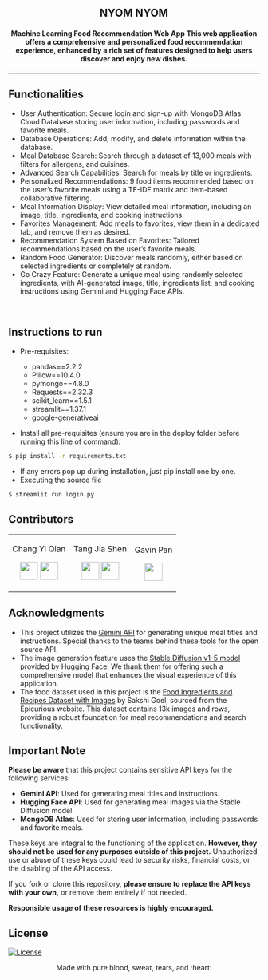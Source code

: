 <p align="center">
	<h2 align="center"> NYOM NYOM</h2>
	<h4 align="center"> Machine Learning Food Recommendation Web App
This web application offers a comprehensive and personalized food recommendation experience, enhanced by a rich set of features designed to help users discover and enjoy new dishes.

<h4>
</p>

---

## Functionalities
- User Authentication: Secure login and sign-up with MongoDB Atlas Cloud Database storing user information, including passwords and favorite meals.
- Database Operations: Add, modify, and delete information within the database.
- Meal Database Search: Search through a dataset of 13,000 meals with filters for allergens, and cuisines.
- Advanced Search Capabilities: Search for meals by title or ingredients.
- Personalized Recommendations: 9 food items recommended based on the user’s favorite meals using a TF-IDF matrix and item-based collaborative filtering.
- Meal Information Display: View detailed meal information, including an image, title, ingredients, and cooking instructions.
- Favorites Management: Add meals to favorites, view them in a dedicated tab, and remove them as desired.
- Recommendation System Based on Favorites: Tailored recommendations based on the user’s favorite meals.
- Random Food Generator: Discover meals randomly, either based on selected ingredients or completely at random.
- Go Crazy Feature: Generate a unique meal using randomly selected ingredients, with AI-generated image, title, ingredients list, and cooking instructions using Gemini and Hugging Face APIs.

<br>


## Instructions to run

* Pre-requisites:
	-  pandas==2.2.2
	-  Pillow==10.4.0
	-  pymongo==4.8.0
	-  Requests==2.32.3
	-  scikit_learn==1.5.1
	-  streamlit==1.37.1
	-  google-generativeai

* Install all pre-requisites 
(ensure you are in the deploy folder before running this line of command): 
```bash
$ pip install -r requirements.txt
```
* If any errors pop up during installation, just pip install one by one.
* Executing the source file
```bash
$ streamlit run login.py
```

## Contributors

<table>
<tr align="center">


<td>

Chang Yi Qian

<p align="center">

</p>
<p align="center">
<a href = "https://github.com/yiqianeee"><img src = "http://www.iconninja.com/files/241/825/211/round-collaboration-social-github-code-circle-network-icon.svg" width="36" height = "36"/></a>
<a href = "https://www.linkedin.com/in/yi-qian-chang-048420228/">
<img src = "http://www.iconninja.com/files/863/607/751/network-linkedin-social-connection-circular-circle-media-icon.svg" width="36" height="36"/>
</a>
</p>
</td>


<td>

Tang Jia Shen
<p align="center">

</p>
<p align="center">
<a href = "https://github.com/lazy-llama69"><img src = "http://www.iconninja.com/files/241/825/211/round-collaboration-social-github-code-circle-network-icon.svg" width="36" height = "36"/></a>
<a href = "https://www.linkedin.com/in/jia-shen-tang-b1a564170/">
<img src = "http://www.iconninja.com/files/863/607/751/network-linkedin-social-connection-circular-circle-media-icon.svg" width="36" height="36"/>
</a>
</p>
</td>



<td>

Gavin Pan

<p align="center">
</p>
<p align="center">
<a href = "https://www.linkedin.com/in/gavpan/">
<img src = "http://www.iconninja.com/files/863/607/751/network-linkedin-social-connection-circular-circle-media-icon.svg" width="36" height="36"/>
</a>
</p>
</td>
</tr>
  </table>
  
## Acknowledgments

- This project utilizes the [Gemini API](https://ai.google.dev/api?lang=python) for generating unique meal titles and instructions. Special thanks to the teams behind these tools for the open source API. 
- The image generation feature uses the [Stable Diffusion v1-5 model](https://huggingface.co/runwayml/stable-diffusion-v1-5) provided by Hugging Face. We thank them for offering such a comprehensive model that enhances the visual experience of this application.
- The food dataset used in this project is the [Food Ingredients and Recipes Dataset with Images](https://www.kaggle.com/datasets/pes12017000148/food-ingredients-and-recipe-dataset-with-images) by Sakshi Goel, sourced from the Epicurious website. This dataset contains 13k images and rows, providing a robust foundation for meal recommendations and search functionality.

## Important Note

**Please be aware** that this project contains sensitive API keys for the following services:

- **Gemini API**: Used for generating meal titles and instructions.
- **Hugging Face API**: Used for generating meal images via the Stable Diffusion model.
- **MongoDB Atlas**: Used for storing user information, including passwords and favorite meals.

These keys are integral to the functioning of the application. **However, they should not be used for any purposes outside of this project.** Unauthorized use or abuse of these keys could lead to security risks, financial costs, or the disabling of the API access.

If you fork or clone this repository, **please ensure to replace the API keys with your own,** or remove them entirely if not needed. 

**Responsible usage of these resources is highly encouraged.**


## License
[![License](http://img.shields.io/:license-mit-blue.svg?style=flat-square)](http://badges.mit-license.org)

<p align="center">
	Made with pure blood, sweat, tears, and :heart: </a>
</p>


